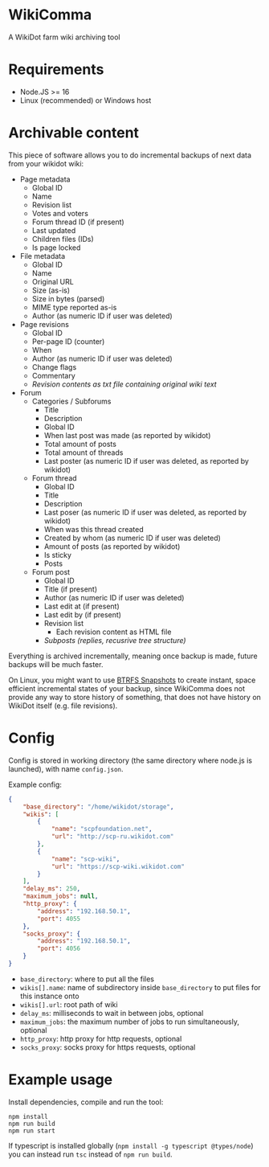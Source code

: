 
# WikiComma

A WikiDot farm wiki archiving tool

# Requirements

- Node.JS >= 16
- Linux (recommended) or Windows host

# Archivable content

This piece of software allows you to do incremental backups of next data from your wikidot wiki:

- Page metadata
	- Global ID
	- Name
	- Revision list
	- Votes and voters
	- Forum thread ID (if present)
	- Last updated
	- Children files (IDs)
	- Is page locked
- File metadata
	- Global ID
	- Name
	- Original URL
	- Size (as-is)
	- Size in bytes (parsed)
	- MIME type reported as-is
	- Author (as numeric ID if user was deleted)
- Page revisions
	- Global ID
	- Per-page ID (counter)
	- When
	- Author (as numeric ID if user was deleted)
	- Change flags
	- Commentary
	- *Revision contents as txt file containing original wiki text*
- Forum
	- Categories / Subforums
		- Title
		- Description
		- Global ID
		- When last post was made (as reported by wikidot)
		- Total amount of posts
		- Total amount of threads
		- Last poster (as numeric ID if user was deleted, as reported by wikidot)
	- Forum thread
		- Global ID
		- Title
		- Description
		- Last poser (as numeric ID if user was deleted, as reported by wikidot)
		- When was this thread created
		- Created by whom (as numeric ID if user was deleted)
		- Amount of posts (as reported by wikidot)
		- Is sticky
		- Posts
	- Forum post
		- Global ID
		- Title (if present)
		- Author (as numeric ID if user was deleted)
		- Last edit at (if present)
		- Last edit by (if present)
		- Revision list
			- Each revision content as HTML file
		- *Subposts (replies, recusrive tree structure)*

Everything is archived incrementally, meaning once backup is made, future backups will be much faster.

On Linux, you might want to use [BTRFS Snapshots](https://btrfs.wiki.kernel.org/index.php/SysadminGuide#Snapshots) to create instant, space efficient incremental states of your backup, since WikiComma does not provide any way to store history of something, that does not have history on WikiDot itself (e.g. file revisions).

# Config

Config is stored in working directory (the same directory where node.js is launched), with name `config.json`.

Example config:

```json
{
	"base_directory": "/home/wikidot/storage",
	"wikis": [
		{
			"name": "scpfoundation.net",
			"url": "http://scp-ru.wikidot.com"
		},
		{
			"name": "scp-wiki",
			"url": "https://scp-wiki.wikidot.com"
		}
	],
	"delay_ms": 250,
	"maximum_jobs": null,
	"http_proxy": {
		"address": "192.168.50.1",
		"port": 4055
	},
	"socks_proxy": {
		"address": "192.168.50.1",
		"port": 4056
	}
}
```

- `base_directory`: where to put all the files
- `wikis[].name`: name of subdirectory inside `base_directory` to put files for this instance onto
- `wikis[].url`: root path of wiki
- `delay_ms`: milliseconds to wait in between jobs, optional
- `maximum_jobs`: the maximum number of jobs to run simultaneously, optional
- `http_proxy`: http proxy for http requests, optional
- `socks_proxy`: socks proxy for https requests, optional

# Example usage

Install dependencies, compile and run the tool:

```
npm install
npm run build
npm run start
```

If typescript is installed globally (`npm install -g typescript @types/node`) you can instead run `tsc` instead of `npm run build`.

